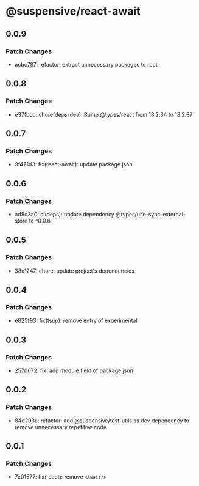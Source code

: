 # @suspensive/react-await

## 0.0.9

### Patch Changes

- acbc787: refactor: extract unnecessary packages to root

## 0.0.8

### Patch Changes

- e37fbcc: chore(deps-dev): Bump @types/react from 18.2.34 to 18.2.37

## 0.0.7

### Patch Changes

- 9f421d3: fix(react-await): update package.json

## 0.0.6

### Patch Changes

- ad8d3a0: ci(deps): update dependency @types/use-sync-external-store to ^0.0.6

## 0.0.5

### Patch Changes

- 38c1247: chore: update project's dependencies

## 0.0.4

### Patch Changes

- e825f93: fix(tsup): remove entry of experimental

## 0.0.3

### Patch Changes

- 257b672: fix: add module field of package.json

## 0.0.2

### Patch Changes

- 84d293a: refactor: add @suspensive/test-utils as dev dependency to remove unnecessary repetitive code

## 0.0.1

### Patch Changes

- 7e01577: fix(react): remove `<Await/>`

